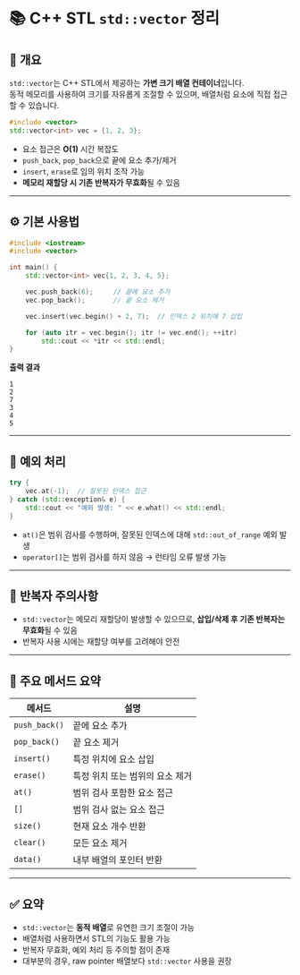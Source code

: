 # 📚 C++ STL `std::vector` 정리

## 🧩 개요

`std::vector`는 C++ STL에서 제공하는 **가변 크기 배열 컨테이너**입니다.  
동적 메모리를 사용하여 크기를 자유롭게 조절할 수 있으며, 배열처럼 요소에 직접 접근할 수 있습니다.

```cpp
#include <vector>
std::vector<int> vec = {1, 2, 3};
```

- 요소 접근은 **O(1)** 시간 복잡도
- `push_back`, `pop_back`으로 끝에 요소 추가/제거
- `insert`, `erase`로 임의 위치 조작 가능
- **메모리 재할당 시 기존 반복자가 무효화**될 수 있음

---

## ⚙️ 기본 사용법

```cpp
#include <iostream>
#include <vector>

int main() {
    std::vector<int> vec{1, 2, 3, 4, 5};

    vec.push_back(6);     // 끝에 요소 추가
    vec.pop_back();       // 끝 요소 제거

    vec.insert(vec.begin() + 2, 7);  // 인덱스 2 위치에 7 삽입

    for (auto itr = vec.begin(); itr != vec.end(); ++itr)
        std::cout << *itr << std::endl;
}
```

**출력 결과**
```
1
2
7
3
4
5
```

---

## 🧨 예외 처리

```cpp
try {
    vec.at(-1);  // 잘못된 인덱스 접근
} catch (std::exception& e) {
    std::cout << "예외 발생: " << e.what() << std::endl;
}
```

- `at()`은 범위 검사를 수행하며, 잘못된 인덱스에 대해 `std::out_of_range` 예외 발생
- `operator[]`는 범위 검사를 하지 않음 → 런타임 오류 발생 가능

---

## 🔁 반복자 주의사항

- `std::vector`는 메모리 재할당이 발생할 수 있으므로, **삽입/삭제 후 기존 반복자는 무효화**될 수 있음
- 반복자 사용 시에는 재할당 여부를 고려해야 안전

---

## 📌 주요 메서드 요약

| 메서드        | 설명 |
|--------------|------|
| `push_back()` | 끝에 요소 추가 |
| `pop_back()`  | 끝 요소 제거 |
| `insert()`    | 특정 위치에 요소 삽입 |
| `erase()`     | 특정 위치 또는 범위의 요소 제거 |
| `at()`        | 범위 검사 포함한 요소 접근 |
| `[]`          | 범위 검사 없는 요소 접근 |
| `size()`      | 현재 요소 개수 반환 |
| `clear()`     | 모든 요소 제거 |
| `data()`      | 내부 배열의 포인터 반환 |

---

## ✅ 요약

- `std::vector`는 **동적 배열**로 유연한 크기 조절이 가능
- 배열처럼 사용하면서 STL의 기능도 활용 가능
- 반복자 무효화, 예외 처리 등 주의할 점이 존재
- 대부분의 경우, raw pointer 배열보다 `std::vector` 사용을 권장
